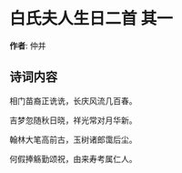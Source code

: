 # 白氏夫人生日二首  其一

**作者**: 仲并

## 诗词内容

相门苗裔正诜诜，长庆风流几百春。

吉梦忽随秋日晓，祥光常对月华新。

翰林大笔高前古，玉树诸郎霭后尘。

何假捧觞勤颂祝，由来寿考属仁人。

